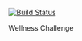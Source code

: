 [![Build Status](https://travis-ci.org/trevdor/wc.svg?branch=master)](https://travis-ci.org/nematode/wc)

Wellness Challenge
